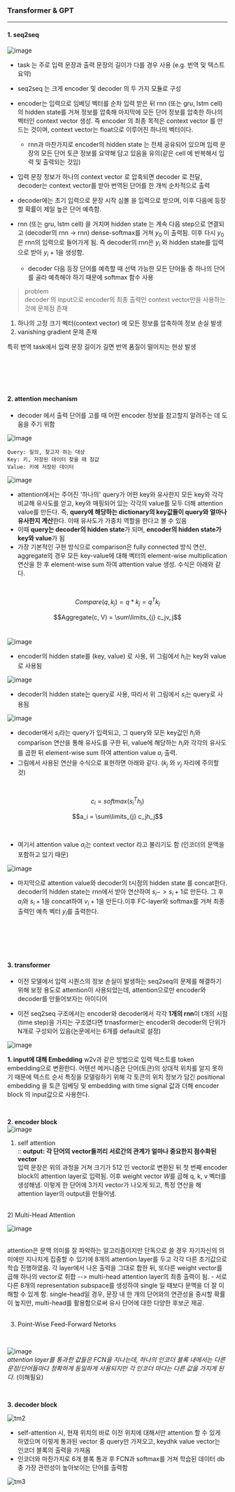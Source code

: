 
### Transformer & GPT
----

#### 1. seq2seq

![image](https://github.com/hihiee/Session-based-Recsys/assets/45914097/5e9363f2-37c7-4d92-81dc-615cd3448d48)

- task 는 주로 입력 문장과 출력 문장의 길이가 다를 경우 사용 (e.g. 번역 및 텍스트 요약)
- seq2seq 는 크게 encoder 및 decoder 의 두 가지 모듈로 구성
- encoder는 입력으로 임베딩 벡터를 순차 입력 받은 뒤 rnn (또는 gru, lstm cell) 의 hidden state를 거쳐 정보를 압축해 마지막에 모든 단어 정보를 압축한 하나의 벡터인 context vector 생성. 즉 encoder 의 최종 목적은 context vector 를 만드는 것이며, context vector는 float으로 이루어진 하나의 벡터이다.
    - rnn과 마찬가지로 encoder의 hidden state 는 전체 공유되어 있으며 입력 문장의 모든 단어 토큰 정보를 요약해 담고 있음을 유의(같은 cell 에 반복해서 입력 및 출력되는 것임)

- 입력 문장 정보가 하나의 context vector 로 압축되면 decoder 로 전달, decoder는 context vector를 받아 번역된 단어를 한 개씩 순차적으로 출력
- decoder에는 초기 입력으로 문장 시작 심볼 <sos>을 입력으로 받으며, 이후 다음에 등장할 확률이 제일 높은 단어 예측함.
- rnn (또는 gru, lstm cell) 을 거치며 hidden state 는 계속 다음 step으로 연결되고 (decoder의 rnn -> rnn) dense-softmax를 거쳐 $y_0$ 이 출력됨. 이후 다시 $y_0$은 rnn의 입력으로 들어가게 됨. 즉 decoder의 rnn은 $y_i$ 와 hidden state를 입력으로 받아 $y_i+1$을 생성함.
    - decoder  다음 등장 단어를 예측할 때 선택 가능한 모든 단어들 중 하나의 단어를 골라 예측해야 하기 때문에 softmax 함수 사용

> problem  
decoder 의 input으로 encoder의 최종 출력인 context vector만을 사용하는 것에 문제점 존재 
1. 하나의 고정 크기 벡터(context vector) 에 모든 정보를 압축하여 정보 손실 발생
2. vanishing gradient 문제 존재

특히 번역 task에서 입력 문장 길이가 길면 번역 품질이 떨어지는 현상 발생            



<br/><br/><br/><br/>



  

#### 2. attention mechanism
- decoder 에서 출력 단어를 고를 때 어떤 encoder 정보를 참고할지 알려주는 데 도움을 주기 위함

![image](https://github.com/hihiee/Session-based-Recsys/assets/45914097/9963f7bd-19ae-473a-bb64-dbe62f1d6904)

```
Query: 질의, 찾고자 하는 대상
Key: 키, 저장된 데이터 찾을 때 참값
Value: 키에 저장된 데이터
```

![image](https://github.com/hihiee/Session-based-Recsys/assets/45914097/37a54bf9-9a4e-4653-b044-1aec262ce185)


- attention에서는 주어진 '하나의' query가 어떤 key와 유사한지 모든 key와 각각 비교해 유사도를 얻고, key와 매핑되어 있는 각각의 value를 모두 더해 attention value를 만든다. 즉, **query에 해당하는 dictionary의 key값들이 query와 얼마나 유사한지 계산**한다. 이때 유사도가 가중치 역할을 한다고 볼 수 있음
- 이때 **query는 decoder의 hidden state**가 되며, **encoder의 hidden state가 key와 value**가 됨
- 가장 기본적인 구현 방식으로 comparison은 fully connected 방식 연산, aggregate의 경우 모든 key-value에 대해 벡터의 element-wise multiplication 연산을 한 후 element-wise sum 하여 attention value 생성. 수식은 아래와 같다.
<br/>

  $$Compare(q, k_j) = q*k_j = q^Tk_j$$

  $$Aggregate(c, V) = \sum\limits_{j} c_jv_j$$
<br/>

![image](https://github.com/hihiee/Session-based-Recsys/assets/45914097/4d593223-b795-4db0-8d9e-64810cd9c738)

- encoder의 hidden state를 (key, value) 로 사용, 위 그림에서 $h_i$는 key와 value로 사용됨

![image](https://github.com/hihiee/Session-based-Recsys/assets/45914097/707c5277-dc4e-4e65-a8a5-95b433f175ad)

- decoder의 hidden state는 query로 사용, 따라서 위 그림에서 $s_i$는 query로 사용됨


![image](https://github.com/hihiee/Session-based-Recsys/assets/45914097/9236d423-f3d0-40ff-8c35-193486fb7698)

- decoder에서 $s_i$라는 query가 입력되고, 그 query와 모든 key값인 $h_i$와 comparison 연산을 통해 유사도를 구한 뒤, value에 해당하는 $h_i$와 각각의 유사도를 곱한 뒤 element-wise sum 하여 attention value $a_i$ 출력.
- 그림에서 사용된 연산을 수식으로 표현하면 아래와 같다. ($k_j$ 와 $v_j$ 자리에 주의할 것)
<br/>

  $$c_i = softmax(s_i^Th_j)$$

  $$a_i = \sum\limits_{j} c_jh_j$$

<br/>

- 여기서 attention value $a_i$는 context vector 라고 불리기도 함 (인코더의 문맥을 포함하고 있기 때문)

![image](https://github.com/hihiee/Session-based-Recsys/assets/45914097/28406297-7dc2-4df6-a86b-9ee6a946f323)

- 마지막으로 attention value와 decoder의 t시점의 hidden state 를 concat한다. decoder의 hidden state는 rnn에서 받아 연산하여 $s_i -> s_i+1$로 만든다. 그 후 $a_i$와 $s_i+1$을 concat하여 $v_i+1$을 만든다.이후 FC-layer와 softmax를 거쳐 최종 출력인 예측 벡터 $y_i$를 출력한다. 



<br/><br/><br/><br/>



  

#### 3. transformer
- 이전 모델에서 입력 시퀀스의 정보 손실이 발생하는 seq2seq의 문제를 해결하기 위해 보정 용도로 attention이 사용되었는데, attention으로만 encoder와 decoder를 만들어보자는 아이디어

- 이전 seq2seq 구조에서는 encoder와 decoder에서 각각 **1개의 rnn**이 t개의 시점(time step)을 가지는 구조였다면 trnasformer는 encoder와 decoder의 단위가 N개로 구성되어 있음(논문에서는 6개를 default로 설정)

![image](https://github.com/hihiee/Session-based-Recsys/assets/45914097/84891e1c-b361-445d-96f1-c6332770d643)


**1. input에 대해 Embedding**
w2v과 같은 방법으로 입력 텍스트를 token embedding으로 변환한다. 어텐션 메커니즘은 단어(토큰)의 상대적 위치를 알지 못하기 때문에 텍스트 순서 특징을 모델링하기 위해 각 토큰의 위치 정보가 담긴 positional embedding 을 토큰 임베딩 및 embedding with time signal 값과 더해 encoder block 의 input값으로 사용한다.

<br/>

**2. encoder block**
<br/>
![image](https://github.com/hihiee/Session-based-Recsys/assets/45914097/b6f35336-37e0-4834-a8d6-e2bc2492074c)
<br/>
1) self attention <br/>
:: **output: 각 단어의 vector들끼리 서로간의 관계가 얼마나 중요한지 점수화된 vector**  
입력 문장은 위의 과정을 거쳐 크기가 512 인 vector로 변환된 뒤 첫 번째 encoder block의 attention layer로 입력됨. 이후 weight vector $W$를 곱해 q, k, v 벡터를 생성해냄. 이렇게 한 단어에 3가지 vector가 나오게 되고, 특정 연산을 해 attention layer의 output을 만들어냄. <br/>
<br/>
2) Multi-Head Attention
<br/>

![image](https://github.com/hihiee/Session-based-Recsys/assets/45914097/49bd5f47-7b02-48ea-88f8-2372ebf1e839)

<br/>
attention은 문맥 의미를 잘 파악하는 알고리즘이지만 단독으로 쓸 경우 자기자신의 의미에만 지나치게 집중할 수 있기에 8개의 attention layer를 두고 각각 다른 초기값으로 학습 진행하였음. 각 layer에서 나온 출력을 그대로 합한 뒤, 또다른 weight vector를 곱해 하나의 vector로 취합 --> multi-head attention layer의 최종 출력이 됨.
- 서로 다른 8개의 representation subspace를 생성하여 single 일 때보다 문맥을 더 잘 이해할 수 있게 함. single-head일 경우, 문장 내 한 개의 단어와의 연관성을 중시할 확률이 높지만, multi-head를 활용함으로써 유사 단어에 대한 다양한 후보군 제공.  
<br/><br/>

3) Point-Wise Feed-Forward Netorks
<br/>

![image](https://github.com/hihiee/Session-based-Recsys/assets/45914097/453eec2e-f86c-4584-8a8e-f4d626530302)
<br/>
*attention layer를 통과한 값들은 FCN을 지나는데, 하나의 인코더 블록 내에서는 다른 문장/단어들마다 정확하게 동일하게 사용되지만 각 인코더 마다는 다른 값을 가지게 된다.* (이해필요)

<br/>

**3. decoder block**

![tm2](https://github.com/hihiee/Session-based-Recsys/assets/45914097/0c11941c-3066-41a0-a3c4-774595d44228)
<br/>
- self-attention 시, 현재 위치의 바로 이전 위치에 대해서만 attention 할 수 있게 하였으며 이렇게 통과된 vector 중 query만 가져오고, keydhk value vector는 인코더 블록의 출력을 가져옴
- 인코더와 마찬가지로 6개 블록 통과 후 FCN과 softmax를 거쳐 학습된 데이터 db중 가장 관련성이 높아보이는 단어를 출력함


![tm3](https://github.com/hihiee/Session-based-Recsys/assets/45914097/851dce02-ce60-4775-ab8d-9787fbe69383)

